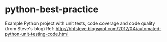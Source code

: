 # python-best-practice
Example Python project with unit tests, code coverage and code quality (from Steve's blog)
Ref: http://bhfsteve.blogspot.com/2012/04/automated-python-unit-testing-code.html
